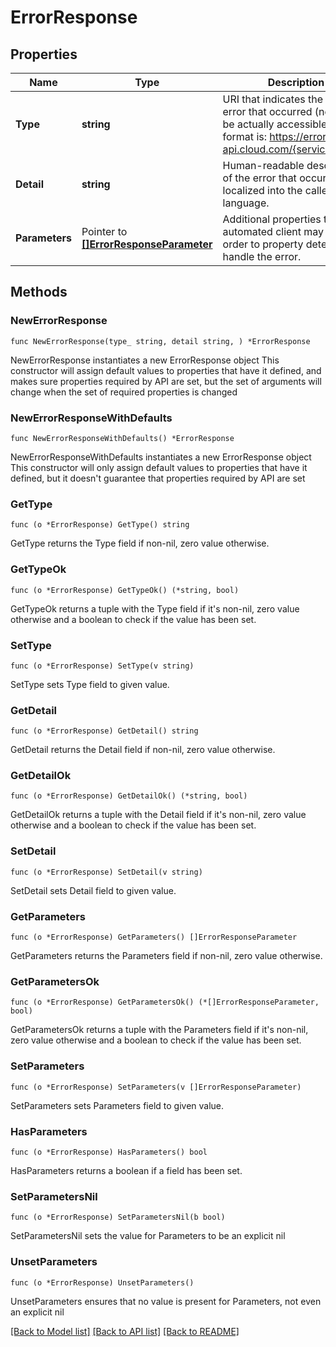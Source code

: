 # ErrorResponse

## Properties

Name | Type | Description | Notes
------------ | ------------- | ------------- | -------------
**Type** | **string** | URI that indicates the type of error that occurred (need not be actually accessible). The format is: https://errors-api.cloud.com/{service}/{error}  | 
**Detail** | **string** | Human-readable description of the error that occurred, localized into the caller&#39;s language. | 
**Parameters** | Pointer to [**[]ErrorResponseParameter**](ErrorResponseParameter.md) | Additional properties that an automated client may need in order to property detect and handle the error. | [optional] 

## Methods

### NewErrorResponse

`func NewErrorResponse(type_ string, detail string, ) *ErrorResponse`

NewErrorResponse instantiates a new ErrorResponse object
This constructor will assign default values to properties that have it defined,
and makes sure properties required by API are set, but the set of arguments
will change when the set of required properties is changed

### NewErrorResponseWithDefaults

`func NewErrorResponseWithDefaults() *ErrorResponse`

NewErrorResponseWithDefaults instantiates a new ErrorResponse object
This constructor will only assign default values to properties that have it defined,
but it doesn't guarantee that properties required by API are set

### GetType

`func (o *ErrorResponse) GetType() string`

GetType returns the Type field if non-nil, zero value otherwise.

### GetTypeOk

`func (o *ErrorResponse) GetTypeOk() (*string, bool)`

GetTypeOk returns a tuple with the Type field if it's non-nil, zero value otherwise
and a boolean to check if the value has been set.

### SetType

`func (o *ErrorResponse) SetType(v string)`

SetType sets Type field to given value.


### GetDetail

`func (o *ErrorResponse) GetDetail() string`

GetDetail returns the Detail field if non-nil, zero value otherwise.

### GetDetailOk

`func (o *ErrorResponse) GetDetailOk() (*string, bool)`

GetDetailOk returns a tuple with the Detail field if it's non-nil, zero value otherwise
and a boolean to check if the value has been set.

### SetDetail

`func (o *ErrorResponse) SetDetail(v string)`

SetDetail sets Detail field to given value.


### GetParameters

`func (o *ErrorResponse) GetParameters() []ErrorResponseParameter`

GetParameters returns the Parameters field if non-nil, zero value otherwise.

### GetParametersOk

`func (o *ErrorResponse) GetParametersOk() (*[]ErrorResponseParameter, bool)`

GetParametersOk returns a tuple with the Parameters field if it's non-nil, zero value otherwise
and a boolean to check if the value has been set.

### SetParameters

`func (o *ErrorResponse) SetParameters(v []ErrorResponseParameter)`

SetParameters sets Parameters field to given value.

### HasParameters

`func (o *ErrorResponse) HasParameters() bool`

HasParameters returns a boolean if a field has been set.

### SetParametersNil

`func (o *ErrorResponse) SetParametersNil(b bool)`

 SetParametersNil sets the value for Parameters to be an explicit nil

### UnsetParameters
`func (o *ErrorResponse) UnsetParameters()`

UnsetParameters ensures that no value is present for Parameters, not even an explicit nil

[[Back to Model list]](../README.md#documentation-for-models) [[Back to API list]](../README.md#documentation-for-api-endpoints) [[Back to README]](../README.md)



